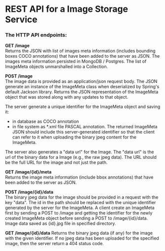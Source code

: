 # REST API for a Image Storage Service

### The HTTP API endpoints:

**GET /image**  
Returns the JSON with list of images meta information (includes bounding boxes COCO annotations)
that have been added to the server as JSON.
The images meta information persisted in MongoDB / Postgres.
The list of ImageMeta objects unmarshalled into a Collection<ImageMeta>.


**POST /image**  
The image data is provided as an application/json request body.
The JSON generate an instance of the ImageMeta class when deserialized
by Spring's default Jackson library.
Returns the JSON representation of the ImageMeta object that
was stored along with any updates to that object.

The server generate a unique identifier for the ImageMeta
object and saving it:
- in database as COCO annotation
- in file system as *.xml file PASCAL annotation.
The returned ImageMeta JSON should include this server-generated
identifier so that the client can refer to it when uploading the
binary jpeg content for the ImageMeta.

The server also generates a "data url" for the Image.
The "data url" is the url of the binary data for a
Image (e.g., the raw jpeg data). The URL should be the  full  URL
for the image and not just the path.


**GET /image/{id}/meta**  
Returns the image meta information (include bbox annotations)
that have been added to the server as JSON.


**POST /image/{id}/data**  
The binary jpeg data for the image should be provided in a request
with the key "data". The id in the path should be
replaced with the unique identifier generated by the server for the
ImageMeta. A client create an ImageMeta first by sending a POST to /image
and getting the identifier for the newly created ImageMeta object before
sending a POST to /image/{id}/data.
Image data saved as {id}.jpg file in specified directory.


**GET /image/{id}/data**
Returns the binary jpeg data (if any) for the image with the given
identifier. If no jpeg data has been uploaded for the specified image,
then the server return a 404 status code.

